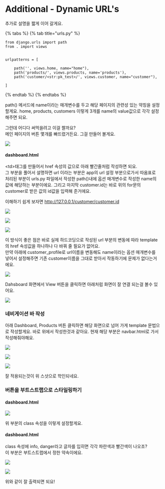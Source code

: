 # Additional - Dynamic URL's

추가로 설명을 짧게 이어 갈게요. 

{% tabs %}
{% tab title="urls.py" %}
```text
from django.urls import path
from . import views


urlpatterns = [

    path('', views.home, name="home"),
    path('products/', views.products, name='products'),
    path('customer/<str:pk_test>/', views.customer, name="customer"),

]
```
{% endtab %}
{% endtabs %}

path\(\) 메서드에 name이라는 매개변수를 두고 해당 페이지의 관련성 있는 약칭을 설정할게요. home, products, customers 이렇게 3개를 name의 value값으로 각각 설정해주면 되요.   
  
그런데 어디다 써먹을려고 이걸 짤까요?  
메인 페이지의 버튼 몇개를 빠뜨렸거든요. 그걸 만들어 볼게요. 

![](../../.gitbook/assets/image%20%2850%29.png)



#### dashboard.html 

&lt;td&gt;태그를 만들어서 href 속성의 값으로 아래 빨간줄처럼 작성하면 되요.   
그 부분을 풀어서 설명하면 url 이라는 부분은 app의 url 설정 부분으로가서  따옴표로 처리된 부분이 urls.py 파일에서 작성한 path\(\)내에 옵션 매개변수로 작성한 name의  값에 해당하는 부분이에요. 그리고 마지막 customer.id는 바로 위의 for문의 customer로 받은 값의 id값을 입력해 준거에요.   
  
이해하기 쉽게 보자면 http://127.0.0.1/customer/customer.id

![](../../.gitbook/assets/image%20%2813%29.png)

![](../../.gitbook/assets/image%20%2871%29.png)

![](../../.gitbook/assets/image%20%2853%29.png)

이 방식이 좋은 점은 바로 실제 하드코딩으로 작성된 url 부분의 변동에 따라 template의 href 속성값을 하나하나 다 바꿔 줄 필요가 없어요.   
만약 아래에 customer\_profile로 url이름을 변동해도 name이라는 옵션 매개변수를 넣어서 설정해주면 기존 customer이름을 그대로 받아서 작동하기에 문제가 없다는거에요.

![](../../.gitbook/assets/image%20%2826%29.png)

Dahsboard 화면에서 View 버튼을 클릭하면 아래처럼 화면이 잘 연결 되는걸 볼수 있어요. 

![](../../.gitbook/assets/image%20%2814%29.png)

### 네비게이션 바 작성 

아래 Dashboard, Products 버튼 클릭하면 해당 화면으로 넘어 가게 template 문법으로 작성할게요. 바로 위에서 작성한것과 같아요. 현재 해당 부분은 navbar.html로 가서 작성해줘야해요. 

![](../../.gitbook/assets/image%20%287%29.png)

![](../../.gitbook/assets/image%20%2828%29.png)

![](../../.gitbook/assets/image%20%2846%29.png)

잘 적용되는것이 위 스샷으로 학인되네요. 

### 버튼을 부트스트랩으로 스타일링하기

#### dashboard.html 

![](../../.gitbook/assets/image%20%2822%29.png)

위 부분의 class 속성을 이렇게 설정할게요. 

#### dashboard.html

class 속성에 info, danger라고 글자를 입히면 각각 파란색과 빨간색이 나오조?   
이 부분은 부트스트랩에서 정한 약속이에요. 

![](../../.gitbook/assets/image%20%2817%29.png)

![](../../.gitbook/assets/image%20%2823%29.png)

위와 같이 잘 출력되면 되요!

